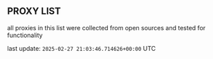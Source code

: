 ## PROXY LIST

all proxies in this list were collected from open sources and tested for functionality

last update: `2025-02-27 21:03:46.714626+00:00` UTC
